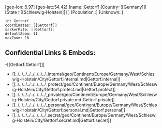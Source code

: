﻿---
location: [54.42,9.97]
mapzoom: [7,12] 
mapmarker: city 
type: City
tags:
- geo/City


SpocWebEntityId: 30441
isDeleted: false
confidential: public

---
[geo-lon::9.97]
[geo-lat::54.42]
[name::Gettorf]
[Country::[[Germany]]]
[State ::[[Schleswig-Holstein]]] ]
[Population::]
[Unknown::]


```leaflet
id: Gettorf
coordinates: [[Gettorf]]
markerFile: [[Gettorf]]
defaultZoom: 11 
maxZoom: 18
```


## Confidential Links & Embeds: 
-[[Gettorf|Gettorf]]] 
- [[../../../../../../../../_internal/geo/Continent/Europe/Germany/West/Schleswig-Holstein/City/Gettorf.internal.md|Gettorf.internal]] 
- [[../../../../../../../../_protect/geo/Continent/Europe/Germany/West/Schleswig-Holstein/City/Gettorf.protect.md|Gettorf.protect]] 
- [[../../../../../../../../_private/geo/Continent/Europe/Germany/West/Schleswig-Holstein/City/Gettorf.private.md|Gettorf.private]] 
- [[../../../../../../../../_personal/geo/Continent/Europe/Germany/West/Schleswig-Holstein/City/Gettorf.personal.md|Gettorf.personal]] 
- [[../../../../../../../../_secret/geo/Continent/Europe/Germany/West/Schleswig-Holstein/City/Gettorf.secret.md|Gettorf.secret]] 
